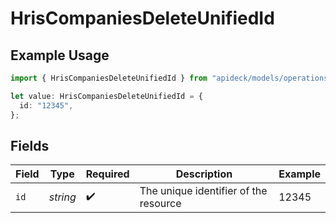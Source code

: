 # HrisCompaniesDeleteUnifiedId

## Example Usage

```typescript
import { HrisCompaniesDeleteUnifiedId } from "apideck/models/operations";

let value: HrisCompaniesDeleteUnifiedId = {
  id: "12345",
};
```

## Fields

| Field                                 | Type                                  | Required                              | Description                           | Example                               |
| ------------------------------------- | ------------------------------------- | ------------------------------------- | ------------------------------------- | ------------------------------------- |
| `id`                                  | *string*                              | :heavy_check_mark:                    | The unique identifier of the resource | 12345                                 |